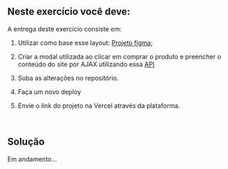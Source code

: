 ## Neste exercício você deve:

A entrega deste exercício consiste em:

1) Utilizar como base esse layout: [Projeto figma](https://www.figma.com/file/JjduV2Tg713TzYUUsees8b/efood?type=design&node-id=0-1&mode=design);

2) Criar a modal utilizada ao clicar em comprar o produto e preencher o conteúdo do site por AJAX utilizando essa [API](https://fake-api-tau.vercel.app/api/efood/restaurantes)

3) Suba as alterações no repositório.

4) Faça um novo deploy

5) Envie o link do projeto na Vercel através da plataforma. 

<br>

## Solução
Em andamento...